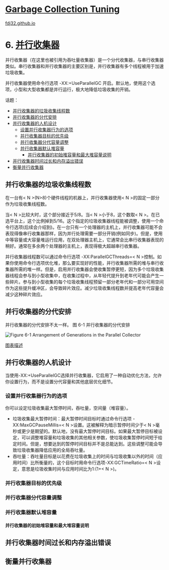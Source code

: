 [Garbage Collection Tuning](https://docs.oracle.com/en/java/javase/16/gctuning/introduction-garbage-collection-tuning.html)
===
[fdj32.github.io](https://fdj32.github.io)  
# 6. [并行收集器](https://docs.oracle.com/en/java/javase/16/gctuning/parallel-collector1.html)
并行收集器（在这里也被引用为吞吐量收集器）是一个分代收集器，与串行收集器类似。串行收集器和并行收集器的主要区别是，并行收集器有多个线程被用于加速垃圾收集。

并行收集器使用命令行选项 -XX:+UseParallelGC 开启。默认地，使用这个选项，小型和大型收集都是并行运行，极大地降低垃圾收集的开销。

话题：
- <a href="#gc6a">并行收集器的垃圾收集线程数</a>
- <a href="#gc6b">并行收集器的分代安排</a>
- <a href="#gc6c">并行收集器的人机设计</a>
  - <a href="#gc6c1">设置并行收集器行为的选项</a>
  - <a href="#gc6c2">并行收集器目标的优先级</a>
  - <a href="#gc6c3">并行收集器分代容量调整</a>
  - <a href="#gc6c4">并行收集器默认堆容量</a>
    - <a href="#gc6c4a">并行收集器的初始堆容量和最大堆容量说明</a>
- <a href="#gc6d">并行收集器时间过长和内存溢出错误</a>
- <a href="#gc6e">衡量并行收集器</a>

## <span id="gc6a">并行收集器的垃圾收集线程数</span>
在一台有< N >(N>8)个硬件线程的机器上，并行收集器使用< N >的固定一部分作为垃圾收集线程数。

当< N >比较大时，这个部分接近于5/8。当< N >小于8，这个数取< N >。在已选平台上，这个比例掉到5/16。这个指定的垃圾收集器线程能被调整，使用一个命令行选项(后续会介绍到)。在一台只有一个处理器的主机上，并行收集器可能不会表现得像串行收集器那样，因为并行处理需要一部分开销(例如同步)。但是，使用中等容量或大容量堆运行应用，在双处理器主机上，它通常会比串行收集器表现的稍好。通常在多余两个处理器的主机上，表现得极大超越串行收集器。

并行收集器线程数可以通过命令行选项 -XX:ParallelGCThreads=< N >控制。如果你使用命令行选项优化堆，那么要实现好的性能，并行收集器所需的堆与串行收集器所需的堆一样。但是，启用并行收集器会使收集暂停更短，因为多个垃圾收集器线程会参与到小型收集中，在收集过程中，从年轻代提升到老年代可能会产生一些碎片。参与到小型收集的每个垃圾收集线程预留一部分老年代和一部分可用空间作为这些提升缓冲区，会导致碎片效应。减少垃圾收集线程数并提高老年代容量会减少这种碎片效应。
## <span id="gc6b">并行收集器的分代安排</span>
并行收集器的分代安排不太一样。
图 6-1 并行收集器的分代安排

![Figure 6-1 Arrangement of Generations in the Parallel Collector](https://docs.oracle.com/en/java/javase/16/gctuning/img/jsgct_dt_002_armgnt_gn_pl_new.png "Description of Figure 6-1 follows")


<a href="https://docs.oracle.com/en/java/javase/16/gctuning/img_text/jsgct_dt_002_armgnt_gn_pl_new.html">图表描述</a>

## <span id="gc6c">并行收集器的人机设计</span>
当使用-XX:+UseParallelGC选择并行收集器，它启用了一种自动优化方法，允许你设置行为，而不是设置分代容量和其他底层优化细节。
### <span id="gc6c1">设置并行收集器行为的选项</span>
你可以设定垃圾收集最大暂停时间，吞吐量，空间量（堆容量）。
- 垃圾收集最大暂停时间：最大暂停时间目标时通过命令行选项 -XX:MaxGCPauseMillis=< N >设置。这被解释为暗示暂停时间少于< N >毫秒或更少是期望的。默认地，没有最大暂停时间目标。如果最大暂停目标被设定，可以调整堆容量和垃圾收集的其他相关参数，使垃圾收集暂停时间短于给定时间。但是，想要达到的暂停时间目标并不是总能达到。这些调整可能会导致垃圾收集器降低应用的全局吞吐量。
- 吞吐量：吞吐量目标是以花费在垃圾收集上的时间与垃圾收集以外的时间（应用时间）比所衡量的，这个目标时用命令行选项-XX:GCTimeRatio=< N >设定，意思是垃圾收集时间与应用时间比为1:(1+< N >)。
### <span id="gc6c2">并行收集器目标的优先级</span>
### <span id="gc6c3">并行收集器分代容量调整</span>
### <span id="gc6c4">并行收集器默认堆容量</span>
#### <span id="gc6c4a">并行收集器的初始堆容量和最大堆容量说明</span>
## <span id="gc6d">并行收集器时间过长和内存溢出错误</span>
## <span id="gc6e">衡量并行收集器</span>